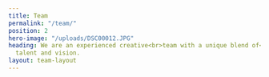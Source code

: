```yaml
---
title: Team
permalink: "/team/"
position: 2
hero-image: "/uploads/DSC00012.JPG"
heading: We are an experienced creative<br>team with a unique blend of<br>passion,
  talent and vision.
layout: team-layout
---
```


